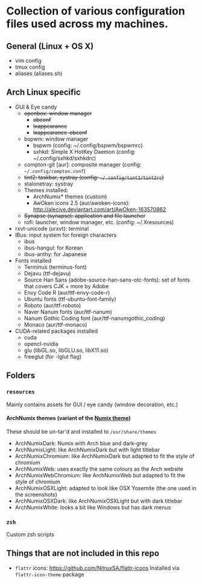 # Collection of various configuration files used across my machines.

## General (Linux + OS X)
 * vim config
 * tmux config
 * aliases (aliases.sh)

## Arch Linux specific
 * GUI & Eye candy
   * ~~openbox: window manager~~
     * ~~obconf~~
     * ~~lxappearance~~
     * ~~lxappearance-obconf~~
   * bspwm: window manager
     * bspwm (config: ~/.config/bspwm/bspwmrc)
     * sxhkd: Simple X HotKey Daemon (config: ~/.config/sxhkd/sxhkdrc)
   * compton-git [aur]: composite manager (config: `~/.config/compton.conf`)
   * ~~tint2: taskbar, systray (config: `~/.config/tint2/tint2rc`)~~
   * stalonetray: systray
   * Themes installed:
     * ArchNumix\* themes (custom)
     * AwOken icons 2.5 (aur/awoken-icons): http://alecive.deviantart.com/art/AwOken-163570862
   * ~~Synapse (synapse): application and file launcher~~
   * rofi: launcher, window manager, etc. (config: ~/.Xresources)
 * rxvt-unicode (urxvt): terminal
 * IBus: input system for foreign characters
   * ibus
   * ibus-hangul: for Korean
   * ibus-anthy: for Japanese
 * Fonts installed
   * Terminus (terminus-font)
   * Dejavu (ttf-dejavu)
   * Source Han Sans (adobe-source-han-sans-otc-fonts): set of fonts that covers CJK + more by Adobe
   * Envy Code R (aur/ttf-envy-code-r)
   * Ubuntu fonts (ttf-ubuntu-font-family)
   * Roboto (aur/ttf-roboto)
   * Naver Nanum fonts (aur/ttf-nanum)
   * Nanum Gothic Coding font (aur/ttf-nanumgothic_coding)
   * Monaco (aur/ttf-monaco)
 * CUDA-related packages installed
   * cuda
   * opencl-nvidia
   * glu (libGL.so, libGLU.so, libX11.so)
   * freeglut (for -lglut flag)

## Folders
### `resources`
Mainly contains assets for GUI / eye candy (window decoration, etc.)
#### ArchNumix themes (variant of the [Numix theme](https://numixproject.org/))
These should be un-tar'd and installed to `/usr/share/themes`
 * ArchNumixDark: Numix with Arch blue and dark-grey
 * ArchNumixLight: like ArchNumixDark but with light titlebar
 * ArchNumixChromium: like ArchNumixDark but adapted to fit the style of chromium
 * ArchNumixWeb: uses exactly the same colours as the Arch website
 * ArchNumixWebChromium:  like ArchNumixWeb but adapted to fit the style of chromium
 * ArchNumixOSXLight: adapted to look like OSX Yosemite (the one used in the screenshots)
 * ArchNumixOSXDark: like ArchNumixOSXLight but with dark titlebar
 * ArchNumixWhite: looks a bit like Windows but has dark menus

### `zsh`
Custom zsh scripts

## Things that are not included in this repo
 * `flattr` icons: https://github.com/NitruxSA/flattr-icons
    Installed via `flattr-icon-theme` package
